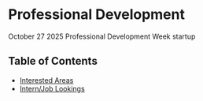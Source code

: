 # Professional Development
October 27 2025 Professional Development Week startup

## Table of Contents
* [Interested Areas](./InterestedAreas.md)
* [Intern/Job Lookings](./JobsInternsLookings.md)
